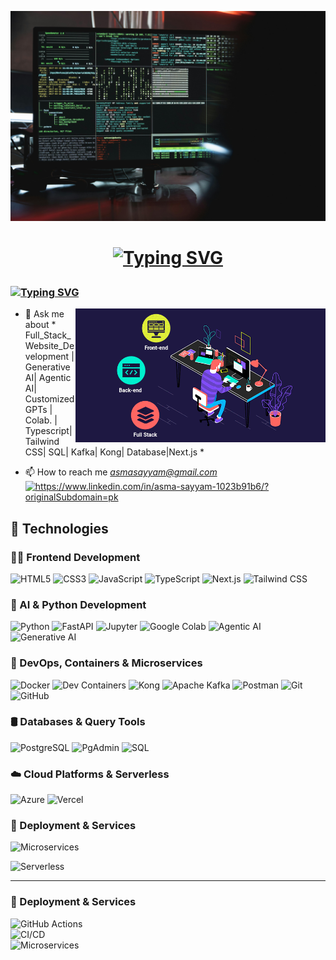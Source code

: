 ![MasterHead](https://github.com/gayanukabulegoda/Programming-Essentials-Web/blob/main/assests/img/aboutPageImg.jpg?raw=true) 
<h1 align="center"> 
  
[![Typing SVG](https://readme-typing-svg.herokuapp.com?font=Montserrat&weight=600&size=30&pause=1000&color=98FF98&random=false&width=435&lines=Hi+there+I'm+Asma_Sayyam)](https://git.io/typing-svg)

</h1>

<h3 align="left">
  
[![Typing SVG](https://readme-typing-svg.herokuapp.com?font=Montserrat&size=24&pause=1000&color=16C3FF&random=false&width=435&lines=Full_Stack_Web_Developer
)](https://git.io/typing-svg)

</h3>
<!-- <img align="right" alt="Coding" width="600" src="https://www.chawtechsolutions.com/wp-content/uploads/2019/03/developer-dribbble.gif"> -->

<img align="right" alt="Coding" width="400" src="https://raw.githubusercontent.com/majdimokhtar/github-images/main/rightimagemajdigithub.gif?token=GHSAT0AAAAAABUZ7SAQ6CWAJ3EWM7P3WSBUY3GNLNQ">

- 💬 Ask me about * Full_Stack_Website_Development | Generative AI| Agentic AI| Customized GPTs | Colab. | Typescript| Tailwind CSS| SQL| Kafka| Kong| Database|Next.js *

- 📫 How to reach me *asmasayyam@gmail.com*        <a href="" target="blank"><img align="center" src="https://raw.githubusercontent.com/rahuldkjain/github-profile-readme-generator/master/src/images/icons/Social/linked-in-alt.svg" alt="https://www.linkedin.com/in/asma-sayyam-1023b91b6/?originalSubdomain=pk" height="15" width="15"   /></a>
</p>

## 🔧 Technologies

### 👩‍💻 Frontend Development  
![HTML5](https://img.shields.io/badge/HTML5-E34F26?style=flat-square&logo=html5&logoColor=white) 
![CSS3](https://img.shields.io/badge/CSS3-1572B6?style=flat-square&logo=css3&logoColor=white) 
![JavaScript](https://img.shields.io/badge/JavaScript-F7DF1E?style=flat-square&logo=javascript&logoColor=black) 
![TypeScript](https://img.shields.io/badge/TypeScript-3178C6?style=flat-square&logo=typescript&logoColor=white) 
![Next.js](https://img.shields.io/badge/Next.js-000000?style=flat-square&logo=next.js&logoColor=white) 
![Tailwind CSS](https://img.shields.io/badge/Tailwind_CSS-38B2AC?style=flat-square&logo=tailwind-css&logoColor=white)

### 🧠 AI & Python Development  
![Python](https://img.shields.io/badge/Python-3776AB?style=flat-square&logo=python&logoColor=white) 
![FastAPI](https://img.shields.io/badge/FastAPI-009688?style=flat-square&logo=fastapi&logoColor=white) 
![Jupyter](https://img.shields.io/badge/Jupyter-F37626?style=flat-square&logo=jupyter&logoColor=white) 
![Google Colab](https://img.shields.io/badge/Google_Colab-F9AB00?style=flat-square&logo=googlecolab&logoColor=black) 
![Agentic AI](https://img.shields.io/badge/Agentic_AI-4B0082?style=flat-square&logo=openai&logoColor=white) 
![Generative AI](https://img.shields.io/badge/Generative_AI-5555FF?style=flat-square&logo=brains&logoColor=white)

### 🧰 DevOps, Containers & Microservices  
![Docker](https://img.shields.io/badge/Docker-2496ED?style=flat-square&logo=docker&logoColor=white) 
![Dev Containers](https://img.shields.io/badge/Dev_Containers-007ACC?style=flat-square&logo=visual-studio-code&logoColor=white) 
![Kong](https://img.shields.io/badge/Kong-002659?style=flat-square&logo=kong&logoColor=white) 
![Apache Kafka](https://img.shields.io/badge/Kafka-231F20?style=flat-square&logo=apachekafka&logoColor=white) 
![Postman](https://img.shields.io/badge/Postman-FF6C37?style=flat-square&logo=postman&logoColor=white) 
![Git](https://img.shields.io/badge/Git-F05032?style=flat-square&logo=git&logoColor=white) 
![GitHub](https://img.shields.io/badge/GitHub-181717?style=flat-square&logo=github&logoColor=white)

### 🛢️ Databases & Query Tools  
![PostgreSQL](https://img.shields.io/badge/PostgreSQL-336791?style=flat-square&logo=postgresql&logoColor=white) 
![PgAdmin](https://img.shields.io/badge/PgAdmin-003B57?style=flat-square&logo=postgresql&logoColor=white) 
![SQL](https://img.shields.io/badge/SQL-4479A1?style=flat-square&logo=sqlite&logoColor=white)

### ☁️ Cloud Platforms & Serverless  
![Azure](https://img.shields.io/badge/Microsoft_Azure-0078D4?style=flat-square&logo=microsoftazure&logoColor=white) 
![Vercel](https://img.shields.io/badge/Vercel-000000?style=flat-square&logo=vercel&logoColor=white) 

### 🚀 Deployment & Services  
![Microservices](https://img.shields.io/badge/Microservices-FF6D00?style=flat-square&logo=microgen&logoColor=white)



![Serverless](https://img.shields.io/badge/Serverless-FF4D00?style=flat-square&logo=serverless&logoColor=white)

---

### 🚀 Deployment & Services  
![GitHub Actions](https://img.shields.io/badge/GitHub_Actions-2088FF?style=flat-square&logo=githubactions&logoColor=white)  
![CI/CD](https://img.shields.io/badge/CI/CD-blue?style=flat-square&logo=gitlab&logoColor=white)  
![Microservices](https://img.shields.io/badge/Microservices-FF6D00?style=flat-square&logo=microgen&logoColor=white)



